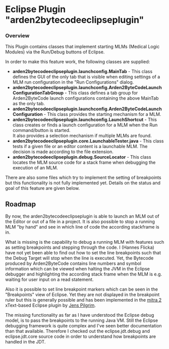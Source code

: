 # Eclipse Plugin "arden2bytecodeeclipseplugin"

### Overview

This Plugin contains classes that implement starting MLMs 
(Medical Logic Modules) via the Run/Debug buttons of Eclipse.

In order to make this feature work, the following classes are
supplied:

* **arden2bytecodeeclipseplugin.launchconfig.MainTab** - 
  This class defines the GUI of the only tab that is visible
  when editing settings of a MLM run configuration in the 
  "Run Configurations" dialog.
* **arden2bytecodeeclipseplugin.launchconfig.Arden2ByteCodeLaunchConfigurationTabGroup** - 
  This class defines a tab group for Arden2ByteCode launch 
  configurations containing the above MainTab as the only 
  tab.
* **arden2bytecodeeclipseplugin.launchconfig.Arden2ByteCodeLaunchConfiguration** -
  This class provides the starting mechanism for a MLM.
* **arden2bytecodeeclipseplugin.launchconfig.LaunchShortcut** - 
  This class creates or finds a launch configuration 
  for a MLM when the Run command/button is started.  
  It also provides a selection mechanism if multiple MLMs
  are found.
* **arden2bytecodeeclipseplugin.core.LaunchableTester.java** -
  This class tests if a given file or an editor content is
  a launchable MLM. The decision is made according to the
  file extension.
* **arden2bytecodeeclipseplugin.debug.SourceLocator** - 
  This class locates the MLM source code for a stack
  frame when debugging the execution of an MLM.

There are also some files which try to implement the setting
of breakpoints but this functionality is not fully 
implemented yet. Details on the status and goal of this
feature are given below.
  
## Roadmap

By now, the arden2bytecodeeclipseplugin is able to launch 
an MLM out of the Editor or out of a file in a project.
It is also possible to stop a running MLM "by hand" and
see in which line of code the according stackframe is in.

What is missing is the capability to debug a running MLM
with features such as setting breakpoints and stepping 
through the code. I (Hannes Flicka) have not yet been able
to find out how to set the line breakpoints such that the
Debug Target will stop when the line is executed.
Yet, the Bytecode produced by Arden2ByteCode contains line
numbers and symbol information which can be viewed when
halting the JVM in the Eclipse debugger and highlighting 
the according stack frame when the MLM is e.g. waiting for 
user input on a read statement.

Also it is possible to set line breakpoint markers which 
can be seen in the "Breakpoints" view of Eclipse. Yet they
are not displayed in the breakpoint ruler but this is 
generally possible and has been implemented in the 
[mitra 2](http://jpilgrim.github.com/mitra2/) 
xText-based Eclipse plugin by 
[Jens Pilgrim](http://jevopisdeveloperblog.blogspot.de/).

The missing functionality as far as I have understood the
Eclipse debug model, is to pass the breakpoints to the
running Java VM. Still the Eclipse debugging framework is
quite complex and I've seen better documentation than that
available. Therefore I checked out the eclipse.jdt.debug
and eclipse.jdt.core source code in order to understand
how breakpoints are handled in the JDT.

